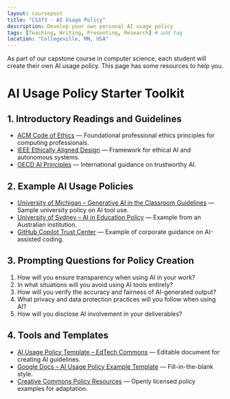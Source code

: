 ```yaml
---
layout: coursepost
title: "CS373 - AI Usage Policy"
description: Develop your own personal AI usage policy
tags: [Teaching, Writing, Presenting, Research] # add tag
location: "Collegeville, MN, USA"
---
```


As part of our capstone course in computer science, each student will create their own AI usage policy. This page has some resources to help you. 

# AI Usage Policy Starter Toolkit

## 1. Introductory Readings and Guidelines
- [ACM Code of Ethics](https://www.acm.org/code-of-ethics) — Foundational professional ethics principles for computing professionals.
- [IEEE Ethically Aligned Design](https://ethics.ieee.org/ethically-aligned-design/) — Framework for ethical AI and autonomous systems.
- [OECD AI Principles](https://oecd.ai/en/ai-principles) — International guidance on trustworthy AI.

## 2. Example AI Usage Policies
- [University of Michigan – Generative AI in the Classroom Guidelines](https://ai.umich.edu/generative-ai-in-the-classroom/) — Sample university policy on AI tool use.
- [University of Sydney – AI in Education Policy](https://www.sydney.edu.au/education-portfolio/ai-in-education) — Example from an Australian institution.
- [GitHub Copilot Trust Center](https://resources.github.com/copilot-trust-center/) — Example of corporate guidance on AI-assisted coding.

## 3. Prompting Questions for Policy Creation
1. How will you ensure transparency when using AI in your work?
2. In what situations will you avoid using AI tools entirely?
3. How will you verify the accuracy and fairness of AI-generated output?
4. What privacy and data protection practices will you follow when using AI?
5. How will you disclose AI involvement in your deliverables?

## 4. Tools and Templates
- [AI Usage Policy Template – EdTech Commons](https://edtechbooks.org/policy_toolkit) — Editable document for creating AI guidelines.
- [Google Docs – AI Usage Policy Example Template](https://docs.google.com/document/d/1qF9d_Example) — Fill-in-the-blank style.
- [Creative Commons Policy Resources](https://creativecommons.org/policies) — Openly licensed policy examples for adaptation.

